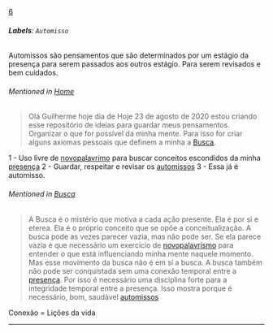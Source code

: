 [6](https://github.com/guilhermeprokisch/guilherme/issues/6) 
###### **Labels**: `Automisso`



Automissos são pensamentos que são determinados por um estágio da presença para serem passados aos outros estágio.  Para serem revisados e bem cuidados.


###### Mentioned in [Home](Home)  
 > Olá Guilherme hoje dia de Hoje 23 de agosto de 2020 estou criando esse repositório de ideias para guardar meus pensamentos. Organizar o que for possível da minha mente.  Para isso for criar alguns axiomas pessoais que definem a minha a [Busca](Busca).

1 - Uso livre de [novopalavrimo](novopalavrimo) para buscar conceitos escondidos da minha [presença](presença)
2 - Guardar, respeitar  e revisar os [automissos](automissos)
3 - Essa já é automisso.


###### Mentioned in [Busca](Busca)  
 > A Busca é o mistério que motiva a cada ação presente. Ela é por si e eterea. Ela é o próprio conceito que se opõe  a conceitualização.  A busca pode as vezes parecer vazia, mas não pode ser. Se ela parece vazia é que necessário um exercício de [novopalavrismo](novopalavrismo) para entender o que está influenciando minha mente naquele momento. Mas esse movimento da busca não é em sí a busca. A busca também não pode ser conquistada sem uma conexão temporal entre a  [presença](presença). Por isso é necessário uma disciplina forte para a integridade temporal entre a presença. Isso mostra porque é necessário, bom, saudável [automissos](automissos)


Conexão = Lições da vida

-------------------------------------------------------------------------------

